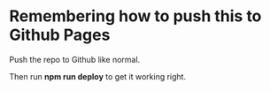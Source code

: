 # Remembering how to push this to Github Pages

Push the repo to Github like normal.

Then run **npm run deploy** to get it working right.